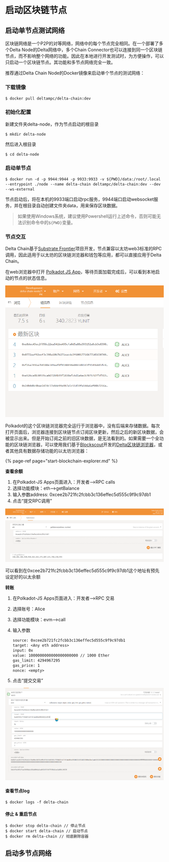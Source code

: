 # 启动区块链节点

## 启动单节点测试网络

区块链网络是一个P2P的对等网络，网络中的每个节点完全相同。在一个部署了多个Delta Node的Delta网络中，多个Chain Connector也可以连接到同一个区块链节点，而不影响整个网络的功能。因此在本地进行开发测试时，为方便操作，可以只启动一个区块链节点。其功能和多节点网络完全一致。

推荐通过Delta Chain Node的Docker镜像来启动单个节点的测试网络：

### 下载镜像

```text
$ docker pull deltampc/delta-chain:dev
```

### 初始化配置

新建文件夹delta-node，作为节点启动的根目录

```text
$ mkdir delta-node
```

然后进入根目录

```text
$ cd delta-node
```

### 启动单节点

```text
$ docker run -d -p 9944:9944 -p 9933:9933 -v ${PWD}/data:/root/.local --entrypoint ./node --name delta-chain deltampc/delta-chain:dev --dev --ws-external
```

节点启动后，将在本机的9933端口启动rpc服务，9944端口启动websocket服务，并在根目录自动创建文件夹data，用来保存区块数据。

> 如果使用Windows系统，建议使用Powershell运行上述命令，否则可能无法识别命令中的`${PWD}`变量。

### 节点交互

Delta Chain基于[Substrate Frontier](https://github.com/paritytech/frontier)项目开发，节点兼容以太坊web3标准的RPC调用，因此适用于以太坊的区块链浏览器和钱包等应用，都可以直接应用于Delta Chain。

在web浏览器中打开 [Polkadot JS App](https://polkadot.js.org/apps/?rpc=ws%3A%2F%2F127.0.0.1%3A9944#/explorer)，等待页面加载完成后，可以看到本地启动的节点的状态信息。

![](../.gitbook/assets/polkadot-js-app.png)

Polkadot的这个区块链浏览器完全运行于浏览器中，没有后端来存储数据。每次打开页面后，浏览器连接到区块链节点订阅区块更新，然后之后的新区块数据，会被显示出来。但是开始订阅之前的旧区块数据，是无法看到的。如果需要一个全功能的区块链浏览器，可以使用我们基于[Blockscout](https://github.com/blockscout/blockscout)开发的[Delta区块链浏览器](https://github.com/delta-mpc/delta-chain-explorer)，或者其他具有数据存储功能的以太坊浏览器：

{% page-ref page="start-blockchain-explorer.md" %}

**查看余额**

1. 在Polkadot-JS Apps页面进入：开发者--&gt;RPC calls
2. 选择功能模块：eth--&gt;getBalance
3. 输入参数address: 0xcee2b721fc2fcbb3c136effec5d555c9f9c97db1
4. 点击“提交RPC调用”

![](../.gitbook/assets/c6a000b38b07dcf523f32b1422b8c03.png)

可以看到在0xcee2b721fc2fcbb3c136effec5d555c9f9c97db1这个地址有预先设定好的以太余额

**转账**

1. 在Polkadot-JS Apps页面进入：开发者--&gt;RPC 交易
2. 选择账号：Alice
3. 选择功能模块：evm--&gt;call
4. 输入参数

   ```text
   source: 0xcee2b721fc2fcbb3c136effec5d555c9f9c97db1
   target: <Any eth address>
   input: 0x
   value: 1000000000000000000000 // 1000 Ether
   gas_limit: 4294967295
   gas_price: 1
   nonce: <empty>
   ```

5. 点击“提交交易”

![](../.gitbook/assets/de775550fb0fa25b4eb390c87681a06.png)

#### 查看节点log

```text
$ docker logs -f delta-chain
```

#### 停止 & 重启节点

```text
$ docker stop delta-chain // 停止节点
$ docker start delta-chain // 启动节点
$ docker rm delta-chain // 彻底删除容器
```

## 启动多节点网络

